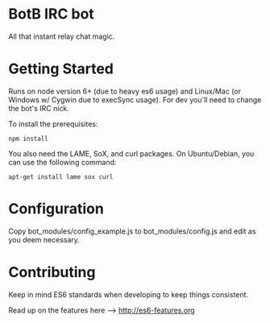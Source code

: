 # BotB IRC bot
All that instant relay chat magic.

# Getting Started
Runs on node version 6+ (due to heavy es6 usage) and Linux/Mac (or Windows w/ Cygwin due to execSync usage). For dev you'll need to change the bot's IRC nick.

To install the prerequisites:

``npm install``

You also need the LAME, SoX, and curl packages. On Ubuntu/Debian, you can use the following command:

``apt-get install lame sox curl``

# Configuration
Copy bot_modules/config_example.js to bot_modules/config.js and edit as you deem necessary.

# Contributing
Keep in mind ES6 standards when developing to keep things consistent.

Read up on the features here --> http://es6-features.org
